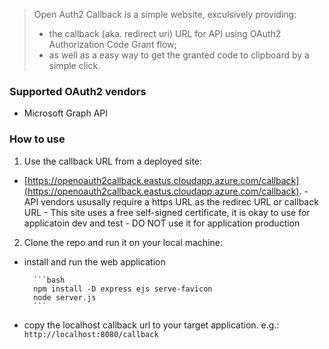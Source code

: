 > Open Auth2 Callback is a simple website, exculsively providing:
> - the callback (aka. redirect uri) URL for API using OAuth2 Authorization Code Grant flow;
> - as well as a easy way to get the granted code to clipboard by a simple click.

### Supported OAuth2 vendors
- Microsoft Graph API



### How to use

1. Use the callback URL from a deployed site:
- [https://openoauth2callback.eastus.cloudapp.azure.com/callback](https://openoauth2callback.eastus.cloudapp.azure.com/callback).
        - API vendors ususally require a https URL as the redirec URL or callback URL
        - This site uses a free self-signed certificate, it is okay to use for applicatoin dev and test
        - DO NOT use it for application production


2. Clone the repo and run it on your local machine:
- install and run the web application

        ```bash
        npm install -D express ejs serve-favicon
        node server.js
        ```
- copy the localhost callback url to your target application. e.g.: `http://localhost:8080/callback`